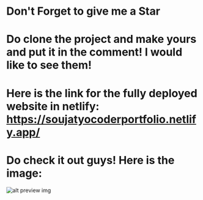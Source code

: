 # Don't Forget to give me a Star

# Do clone the project and make yours and put it in the comment! I would like to see them!

# Here is the link for the fully deployed website in netlify: https://soujatyocoderportfolio.netlify.app/

# Do check it out guys! Here is the image:

![alt preview img](https://D:\Soujatyo\Code-Projects\SoujatyoCoder-Portfolio\SoujatyoCoderPortfolio.png)

